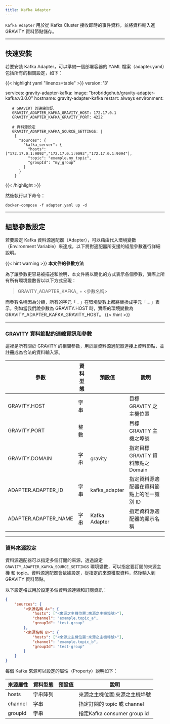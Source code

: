 ```yaml
---
title: Kafka Adapter
---
```


`Kafka Adapter` 用於從 Kafka Cluster 接收即時的事件資料，並將資料輸入進 GRAVITY 資料節點儲存。

---

## 快速安裝

若要安裝 Kafka Adapter，可以準備一個部署容器的 YAML 檔案（adapter.yaml）包括所有的相關設定，如下：

{{< highlight yaml "linenos=table" >}}
version: '3'

services:
   gravity-adapter-kafka:
     image: "brobridgehub/gravity-adapter-kafka:v3.0.0"
     hostname: gravity-adapter-kafka
     restart: always
     environment:

       # GRAVIRT 的連線資訊
       GRAVITY_ADAPTER_KAFKA_GRAVITY_HOST: 172.17.0.1
       GRAVITY_ADAPTER_KAFKA_GRAVITY_PORT: 4222

       # 資料源設定
       GRAVITY_ADAPTER_KAFKA_SOURCE_SETTINGS: |  
        {
          "sources": {
            "kafka_server": {
              "hosts": ["172.17.0.1:9092","172.17.0.1:9093","172.17.0.1:9094"],
              "topic": "example.my_topic",
              "groupId": "my_group"
            }
          }
        }
{{< /highlight >}}

然後執行以下命令：

```shell
docker-compose -f adapter.yaml up -d
```

---

## 組態參數設定

若要設定 Kafka 資料源適配器（Adapter），可以藉由代入環境變數（Environment Variable）來達成，以下將對適配器所支援的組態參數進行詳細說明。

{{< hint warning >}}
**本文件的參數方法**

為了讓參數更容易被描述和說明，本文件將以簡化的方式表示各個參數，實際上所有所有環境變數皆以以下方式呈現：

> GRAVITY_ADAPTER_KAFKA_ + <參數名稱>

而參數名稱因為分類，所有的字元「 . 」在環境變數上都將替換成字元「 _ 」表示，例如當我們說參數為 GRAVITY.HOST 時，實際的環境變數為 GRAVITY_ADAPTER_KAFKA_GRAVITY_HOST。
{{< /hint >}}

---

### GRAVITY 資料節點的連線資訊和參數

這裡是所有關於 GRAVITY 的相關參數，用於讓資料源適配器連接上資料節點，並註冊成為合法的資料輸入源。

參數					| 資料型態	| 預設值				| 說明
---					| ---		| ---					| ---
GRAVITY.HOST				| 字串		|					| 目標 GRAVITY 之主機位置
GRAVITY.PORT				| 整數		|					| 目標 GRAVITY 主機之埠號
GRAVITY.DOMAIN				| 字串		| gravity				| 指定目標 GRAVITY 資料節點之 Domain
ADAPTER.ADAPTER_ID			| 字串		| kafka_adapter				| 指定資料源適配器在資料節點上的唯一識別 ID
ADAPTER.ADAPTER_NAME			| 字串		| Kafka Adapter				| 指定資料源適配器的顯示名稱

---

### 資料來源設定

資料源適配器可以指定多個訂閱的來源，透過設定 `GRAVITY_ADAPTER_KAFKA_SOURCE_SETTINGS` 環境變數，可以指定要訂閱的來源主機 和 topic。資料源適配器會依據設定，從指定的來源獲取資料，然後輸入到 GRAVITY 資料節點。

以下設定格式用於設定多個資料源連線和訂閱資訊：

```json
{
	"sources": {
		"<來源名稱 A>": {
			"hosts": ["<來源之主機位置:來源之主機埠號>"],
			"channel": "example.topic_a",
			"groupId": "test-group"
		},
		"<來源名稱 B>": {
			"hosts": ["<來源之主機位置:來源之主機埠號>"],
			"channel": "example.topic_b",
			"groupId": "test-group"
		}
	}
}
```

每個 Kafka 來源可以設定的屬性（Property）說明如下：

來源屬性 					| 資料型態	| 預設值				| 說明
---						| ---		| ---					| ---
hosts						| 字串陣列	|					| 來源之主機位置:來源之主機埠號
channel						| 字串		|					| 指定訂閱的 topic 或 channel
groupId						| 字串		|					| 指定Kafka consumer group id
